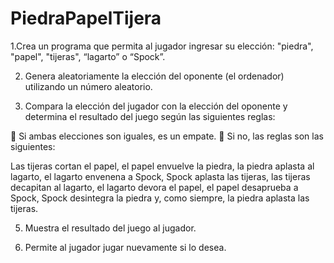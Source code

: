 # PiedraPapelTijera

1.Crea un programa que permita al jugador ingresar su elección: "piedra",
"papel", "tijeras", “lagarto” o “Spock”.

2. Genera aleatoriamente la elección del oponente (el ordenador) utilizando
un número aleatorio.

4. Compara la elección del jugador con la elección del oponente y determina
el resultado del juego según las siguientes reglas:

 Si ambas elecciones son iguales, es un empate.
 Si no, las reglas son las siguientes:

Las tijeras cortan el papel, el papel envuelve la piedra, la piedra aplasta al lagarto, el lagarto envenena a Spock, 
Spock aplasta las tijeras, las tijeras decapitan al lagarto, el lagarto devora el papel, 
el papel desaprueba a Spock, Spock desintegra la piedra y, como siempre, la piedra aplasta las tijeras.

5. Muestra el resultado del juego al jugador.
   
6. Permite al jugador jugar nuevamente si lo desea.
